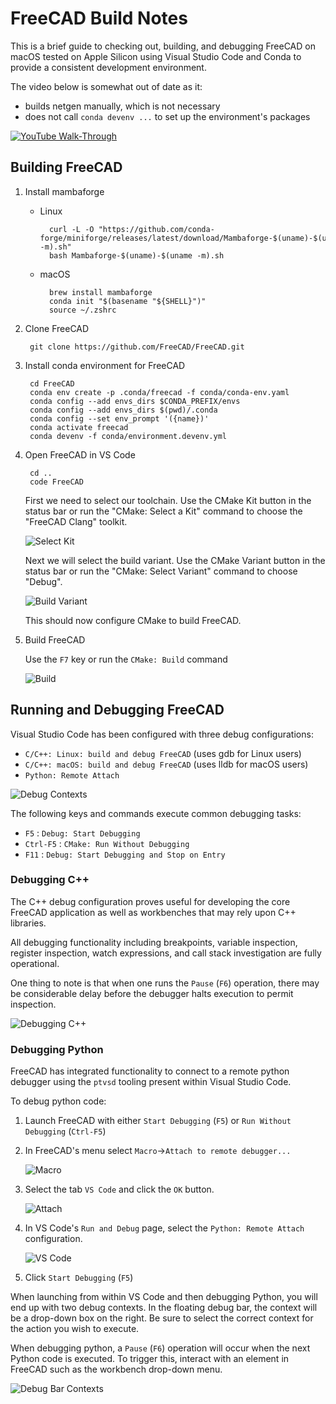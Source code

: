 # FreeCAD Build Notes

This is a brief guide to checking out, building, and debugging FreeCAD on macOS tested on Apple Silicon using Visual Studio Code and Conda to provide a consistent development environment.

The video below is somewhat out of date as it:

* builds netgen manually, which is not necessary
* does not call `conda devenv ...` to set up the environment's packages

[![YouTube Walk-Through](images/youtube-thumbnail.png)](https://youtu.be/2ujlBmywx5g)

## Building FreeCAD

1. Install mambaforge

    * Linux

            curl -L -O "https://github.com/conda-forge/miniforge/releases/latest/download/Mambaforge-$(uname)-$(uname -m).sh"
            bash Mambaforge-$(uname)-$(uname -m).sh

    * macOS

            brew install mambaforge
            conda init "$(basename "${SHELL}")"
            source ~/.zshrc

2. Clone FreeCAD

        git clone https://github.com/FreeCAD/FreeCAD.git

3. Install conda environment for FreeCAD

        cd FreeCAD
        conda env create -p .conda/freecad -f conda/conda-env.yaml
        conda config --add envs_dirs $CONDA_PREFIX/envs
        conda config --add envs_dirs $(pwd)/.conda
        conda config --set env_prompt '({name})'
        conda activate freecad
        conda devenv -f conda/environment.devenv.yml

4. Open FreeCAD in VS Code

        cd ..
        code FreeCAD

    First we need to select our toolchain.  Use the CMake Kit button in the status bar or run the "CMake: Select a Kit" command to choose the "FreeCAD Clang" toolkit.

    ![Select Kit](images/select-kit.png)

    Next we will select the build variant.  Use the CMake Variant button in the status bar or run the "CMake: Select Variant" command to choose "Debug".

    ![Build Variant](images/build-variant.png)

    This should now configure CMake to build FreeCAD.

5. Build FreeCAD

    Use the `F7` key or run the `CMake: Build` command

    ![Build](images/build.png)

## Running and Debugging FreeCAD

Visual Studio Code has been configured with three debug configurations:

* `C/C++: Linux: build and debug FreeCAD` (uses gdb for Linux users)
* `C/C++: macOS: build and debug FreeCAD` (uses lldb for macOS users)
* `Python: Remote Attach`

![Debug Contexts](images/debug-contexts.png)

The following keys and commands execute common debugging tasks:

* `F5` : `Debug: Start Debugging`
* `Ctrl-F5` : `CMake: Run Without Debugging`
* `F11` : `Debug: Start Debugging and Stop on Entry`

### Debugging C++

The C++ debug configuration proves useful for developing the core FreeCAD application as well as workbenches that may rely upon C++ libraries.

All debugging functionality including breakpoints, variable inspection, register inspection, watch expressions, and call stack investigation are fully operational.

One thing to note is that when one runs the `Pause` (`F6`) operation, there may be considerable delay before the debugger halts execution to permit inspection.

![Debugging C++](images/debug-cpp.png)

### Debugging Python

FreeCAD has integrated functionality to connect to a remote python debugger using the `ptvsd` tooling present within Visual Studio Code.  

To debug python code:

1. Launch FreeCAD with either `Start Debugging` (`F5`) or `Run Without Debugging` (`Ctrl-F5`)
2. In FreeCAD's menu select `Macro`->`Attach to remote debugger...`

    ![Macro](images/python-debug-macro.png)

3. Select the tab `VS Code` and click the `OK` button.

    ![Attach](images/python-debug-attach.png)

4. In VS Code's `Run and Debug` page, select the `Python: Remote Attach` configuration.

    ![VS Code](images/python-debug-vscode.png)

5. Click `Start Debugging` (`F5`)

When launching from within VS Code and then debugging Python, you will end up with two debug contexts.  In the floating debug bar, the context will be a drop-down box on the right.  Be sure to select the correct context for the action you wish to execute.

When debugging python, a `Pause` (`F6`) operation will occur when the next Python code is executed.  To trigger this, interact with an element in FreeCAD such as the workbench drop-down menu.

![Debug Bar Contexts](images/debug-bar-contexts.png)
